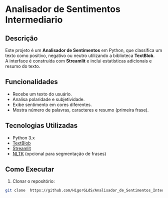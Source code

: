 # Analisador de Sentimentos Intermediario

## Descrição
Este projeto é um **Analisador de Sentimentos** em Python, que classifica um texto como positivo, negativo ou neutro utilizando a biblioteca **TextBlob**.  
A interface é construída com **Streamlit** e inclui estatísticas adicionais e resumo do texto.

## Funcionalidades
- Recebe um texto do usuário.
- Analisa polaridade e subjetividade.
- Exibe sentimento em cores diferentes.
- Mostra número de palavras, caracteres e resumo (primeira frase).

## Tecnologias Utilizadas
- Python 3.x
- [TextBlob](https://textblob.readthedocs.io/en/dev/)
- [Streamlit](https://streamlit.io/)
- [NLTK](https://www.nltk.org/) (opcional para segmentação de frases)

## Como Executar
1. Clonar o repositório:
```bash
git clone  https://github.com/HigorGLdS/Analisador_de_Sentimentos_Intermediario.git
